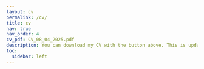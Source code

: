 ```yaml
---
layout: cv
permalink: /cv/
title: cv
nav: true
nav_order: 4
cv_pdf: CV_08_04_2025.pdf
description: You can download my CV with the button above. This is updated regularly (currently Apr 8th 2025). For more up-to-date information on my research, please refer to Google Scholar.
toc:
  sidebar: left
---
```

